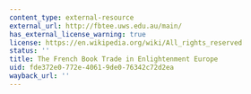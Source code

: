 ```yaml
---
content_type: external-resource
external_url: http://fbtee.uws.edu.au/main/
has_external_license_warning: true
license: https://en.wikipedia.org/wiki/All_rights_reserved
status: ''
title: The French Book Trade in Enlightenment Europe
uid: fde372e0-772e-4061-9de0-76342c72d2ea
wayback_url: ''
---
```

